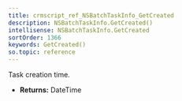 ```yaml
---
title: crmscript_ref_NSBatchTaskInfo_GetCreated
description: NSBatchTaskInfo.GetCreated()
intellisense: NSBatchTaskInfo.GetCreated
sortOrder: 1366
keywords: GetCreated()
so.topic: reference
---
```



Task creation time.



* **Returns:** DateTime



